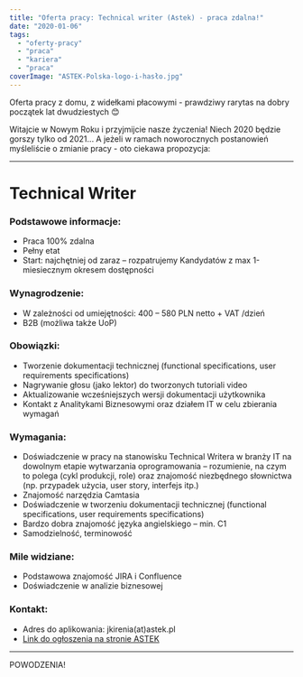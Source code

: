 ```yaml
---
title: "Oferta pracy: Technical writer (Astek) - praca zdalna!"
date: "2020-01-06"
tags:
  - "oferty-pracy"
  - "praca"
  - "kariera"
  - "praca"
coverImage: "ASTEK-Polska-logo-i-hasło.jpg"
---
```


Oferta pracy z domu, z widełkami płacowymi - prawdziwy rarytas na dobry początek
lat dwudziestych 😊

Witajcie w Nowym Roku i przyjmijcie nasze życzenia! Niech 2020 będzie gorszy
tylko od 2021... A jeżeli w ramach noworocznych postanowień myśleliście o
zmianie pracy - oto ciekawa propozycja:

---

# **Technical Writer**

### Podstawowe informacje:

- Praca 100% zdalna
- Pełny etat
- Start: najchętniej od zaraz – rozpatrujemy Kandydatów z max 1-miesiecznym
  okresem dostępności

### Wynagrodzenie:

- W zależności od umiejętności: 400 – 580 PLN netto + VAT /dzień
- B2B (możliwa także UoP)

### Obowiązki:

- Tworzenie dokumentacji technicznej (functional specifications, user
  requirements specifications)
- Nagrywanie głosu (jako lektor) do tworzonych tutoriali video
- Aktualizowanie wcześniejszych wersji dokumentacji użytkownika
- Kontakt z Analitykami Biznesowymi oraz działem IT w celu zbierania wymagań

### Wymagania:

- Doświadczenie w pracy na stanowisku Technical Writera w branży IT na dowolnym
  etapie wytwarzania oprogramowania – rozumienie, na czym to polega (cykl
  produkcji, role) oraz znajomość niezbędnego słownictwa (np. przypadek użycia,
  user story, interfejs itp.)
- Znajomość narzędzia Camtasia
- Doświadczenie w tworzeniu dokumentacji technicznej (functional specifications,
  user requirements specifications)
- Bardzo dobra znajomość języka angielskiego – min. C1
- Samodzielność, terminowość

### Mile widziane:

- Podstawowa znajomość JIRA i Confluence
- Doświadczenie w analizie biznesowej

### Kontakt:

- Adres do aplikowania: jkirenia(at)astek.pl
- [Link do ogłoszenia na stronie ASTEK](http://astek.pl/oferty/technical-writer-3046274/)

---

POWODZENIA!
